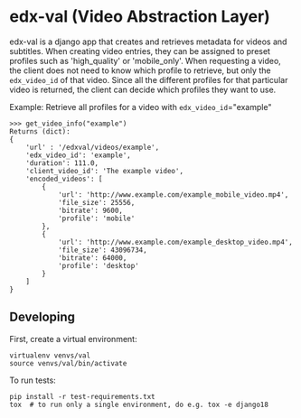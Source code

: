 edx-val (Video Abstraction Layer)
=================================

edx-val is a django app that creates and retrieves metadata for videos and subtitles. When creating video entries, they can be assigned to preset profiles such as 'high_quality' or 'mobile_only'. When requesting a video, the client does not need to know which profile to retrieve, but only the `edx_video_id` of that video. Since all the different profiles for that particular video is returned, the client can decide which profiles they want to use. 
 
Example:
Retrieve all profiles for a video with `edx_video_id`="example"
```
>>> get_video_info("example")
Returns (dict):
{
    'url' : '/edxval/videos/example',
    'edx_video_id': 'example',
    'duration': 111.0,
    'client_video_id': 'The example video',
    'encoded_videos': [
        {
            'url': 'http://www.example.com/example_mobile_video.mp4',
            'file_size': 25556,
            'bitrate': 9600,
            'profile': 'mobile'
        },
        {
            'url': 'http://www.example.com/example_desktop_video.mp4',
            'file_size': 43096734,
            'bitrate': 64000,
            'profile': 'desktop'
        }
    ]
}
```
 
Developing
-----------------
First, create a virtual environment:
```
virtualenv venvs/val
source venvs/val/bin/activate
```

To run tests:
```
pip install -r test-requirements.txt
tox  # to run only a single environment, do e.g. tox -e django18
```
